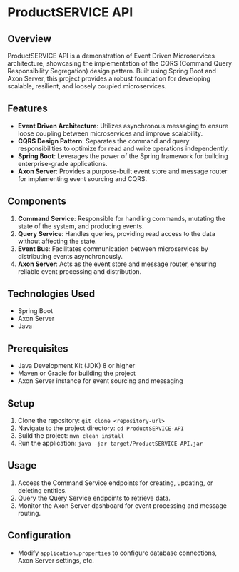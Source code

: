 # ProductSERVICE API

## Overview
ProductSERVICE API is a demonstration of Event Driven Microservices architecture, showcasing the implementation of the CQRS (Command Query Responsibility Segregation) design pattern. Built using Spring Boot and Axon Server, this project provides a robust foundation for developing scalable, resilient, and loosely coupled microservices.

## Features
- **Event Driven Architecture**: Utilizes asynchronous messaging to ensure loose coupling between microservices and improve scalability.
- **CQRS Design Pattern**: Separates the command and query responsibilities to optimize for read and write operations independently.
- **Spring Boot**: Leverages the power of the Spring framework for building enterprise-grade applications.
- **Axon Server**: Provides a purpose-built event store and message router for implementing event sourcing and CQRS.

## Components
1. **Command Service**: Responsible for handling commands, mutating the state of the system, and producing events.
2. **Query Service**: Handles queries, providing read access to the data without affecting the state.
3. **Event Bus**: Facilitates communication between microservices by distributing events asynchronously.
4. **Axon Server**: Acts as the event store and message router, ensuring reliable event processing and distribution.

## Technologies Used
- Spring Boot
- Axon Server
- Java

## Prerequisites
- Java Development Kit (JDK) 8 or higher
- Maven or Gradle for building the project
- Axon Server instance for event sourcing and messaging

## Setup
1. Clone the repository: `git clone <repository-url>`
2. Navigate to the project directory: `cd ProductSERVICE-API`
3. Build the project: `mvn clean install`
4. Run the application: `java -jar target/ProductSERVICE-API.jar`

## Usage
1. Access the Command Service endpoints for creating, updating, or deleting entities.
2. Query the Query Service endpoints to retrieve data.
3. Monitor the Axon Server dashboard for event processing and message routing.

## Configuration
- Modify `application.properties` to configure database connections, Axon Server settings, etc.


